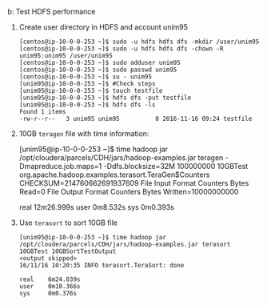 b: Test HDFS performance

 1. Create user directory in HDFS and account unim95
 
        [centos@ip-10-0-0-253 ~]$ sudo -u hdfs hdfs dfs -mkdir /user/unim95                                                                                                                              
        [centos@ip-10-0-0-253 ~]$ sudo -u hdfs hdfs dfs -chown -R unim95:unim95 /user/unim95 
        [centos@ip-10-0-0-253 ~]$ sudo adduser unim95
        [centos@ip-10-0-0-253 ~]$ sudo passwd unim95
        [centos@ip-10-0-0-253 ~]$ su - unim95
        [unim95@ip-10-0-0-253 ~]$ #Check steps
        [unim95@ip-10-0-0-253 ~]$ touch testfile
        [unim95@ip-10-0-0-253 ~]$ hdfs dfs -put testfile
        [unim95@ip-10-0-0-253 ~]$ hdfs dfs -ls                                                                                                                                                           
        Found 1 items
        -rw-r--r--   3 unim95 unim95          0 2016-11-16 09:24 testfile

 2.  10GB `teragen` file with time information:

        [unim95@ip-10-0-0-253 ~]$ time hadoop jar /opt/cloudera/parcels/CDH/jars/hadoop-examples.jar teragen -Dmapreduce.job.maps=1 -Ddfs.blocksize=32M 100000000 10GBTest 
        <output skipped>
                org.apache.hadoop.examples.terasort.TeraGen$Counters
                CHECKSUM=214760662691937609
        File Input Format Counters 
                Bytes Read=0
        File Output Format Counters 
                Bytes Written=10000000000

        real    12m26.999s
        user    0m8.532s
        sys     0m0.393s

 3. Use `terasort` to sort 10GB file

        [unim95@ip-10-0-0-253 ~]$ time hadoop jar /opt/cloudera/parcels/CDH/jars/hadoop-examples.jar terasort 10GBTest 10GBSortTestOutput
        <output skipped>
        16/11/16 10:20:35 INFO terasort.TeraSort: done

        real    6m24.039s
        user    0m10.366s
        sys     0m0.376s

